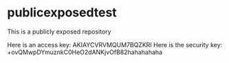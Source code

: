 # publicexposedtest
This is a publicly exposed repository

Here is an access key: AKIAYCVRVMQUM7BQZKRI
Here is the security key: +ovQMwpDYmuznkC0HeO2dANKjvOfB82hahahahaha

